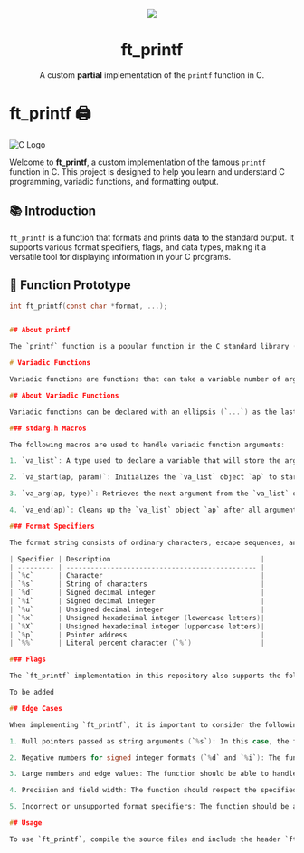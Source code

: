 <p align="center">
  <a href="https://skillicons.dev">
    <img src="https://skillicons.dev/icons?i=git,vscode,c" />
  </a>
</p>
<h1 align="center">ft_printf</h1>

<p align="center">
  A custom <strong>partial</strong> implementation of the <code>printf</code> function in C.
</p>

# ft_printf 🖨️

![C Logo]([https://skillicons.dev/icons?i=c])

Welcome to **ft_printf**, a custom implementation of the famous `printf` function in C. This project is designed to help you learn and understand C programming, variadic functions, and formatting output.

## 📚 Introduction

`ft_printf` is a function that formats and prints data to the standard output. It supports various format specifiers, flags, and data types, making it a versatile tool for displaying information in your C programs.

## 🔧 Function Prototype

```c
int ft_printf(const char *format, ...);


## About printf

The `printf` function is a popular function in the C standard library (stdio.h) used for formatted output. It sends formatted output to the standard output stream (stdout) based on a format string and a variable number of arguments.

# Variadic Functions

Variadic functions are functions that can take a variable number of arguments. The standard C library function `printf` is a well-known example of a variadic function.

## About Variadic Functions

Variadic functions can be declared with an ellipsis (`...`) as the last parameter in the parameter list, indicating that the function accepts a variable number of arguments. To handle the arguments passed to a variadic function, the C standard library provides a set of macros in the `stdarg.h` header.

### stdarg.h Macros

The following macros are used to handle variadic function arguments:

1. `va_list`: A type used to declare a variable that will store the argument list.

2. `va_start(ap, param)`: Initializes the `va_list` object `ap` to start reading arguments after the last named parameter `param`.

3. `va_arg(ap, type)`: Retrieves the next argument from the `va_list` object `ap` with the specified `type`.

4. `va_end(ap)`: Cleans up the `va_list` object `ap` after all arguments have been read.

### Format Specifiers

The format string consists of ordinary characters, escape sequences, and format specifiers, which are used to specify the type and format of the data to be printed. The following table lists some common format specifiers and their meanings:

| Specifier | Description                                     |
| --------- | ----------------------------------------------- |
| `%c`      | Character                                       |
| `%s`      | String of characters                            |
| `%d`      | Signed decimal integer                          |
| `%i`      | Signed decimal integer                          |
| `%u`      | Unsigned decimal integer                        |
| `%x`      | Unsigned hexadecimal integer (lowercase letters)|
| `%X`      | Unsigned hexadecimal integer (uppercase letters)|
| `%p`      | Pointer address                                 |
| `%%`      | Literal percent character (`%`)                 |

### Flags

The `ft_printf` implementation in this repository also supports the following flags:

To be added

## Edge Cases

When implementing `ft_printf`, it is important to consider the following edge cases:

1. Null pointers passed as string arguments (`%s`): In this case, the function should print `(null)`.

2. Negative numbers for signed integer formats (`%d` and `%i`): The function should correctly handle the sign and the conversion of the number.

3. Large numbers and edge values: The function should be able to handle the largest and smallest representable values for each data type (e.g., `INT_MIN`, `INT_MAX`, `UINT_MAX`, and pointer addresses).

4. Precision and field width: The function should respect the specified field width and precision for each format specifier, including correct handling of flags like `0` and `-`.

5. Incorrect or unsupported format specifiers: The function should be able to handle unexpected or unsupported format specifiers gracefully.

## Usage

To use `ft_printf`, compile the source files and include the header `ft_printf.h` in your project. You can then use `ft_printf` just like you would use the standard `printf` function.
